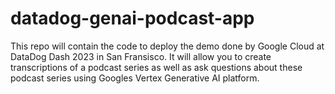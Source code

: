 # datadog-genai-podcast-app
This repo will contain the code to deploy the demo done by Google Cloud at DataDog Dash 2023 in San Fransisco. It will allow you to create transcriptions of a podcast series as well as ask questions about these podcast series using Googles Vertex Generative AI platform. 
